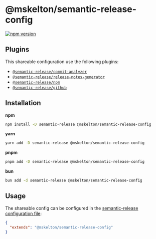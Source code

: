 # @mskelton/semantic-release-config

[![npm version](https://img.shields.io/npm/v/@mskelton/semantic-release-config/next.svg)](https://www.npmjs.com/package/@mskelton/semantic-release-config/g)

## Plugins

This shareable configuration use the following plugins:

- [`@semantic-release/commit-analyzer`](https://github.com/semantic-release/commit-analyzer)
- [`@semantic-release/release-notes-generator`](https://github.com/semantic-release/release-notes-generator)
- [`@semantic-release/npm`](https://github.com/semantic-release/npm)
- [`@semantic-release/github`](https://github.com/semantic-release/github)

## Installation

**npm**

```bash
npm install -D semantic-release @mskelton/semantic-release-config
```

**yarn**

```bash
yarn add -D semantic-release @mskelton/semantic-release-config
```

**pnpm**

```bash
pnpm add -D semantic-release @mskelton/semantic-release-config
```

**bun**

```bash
bun add -d semantic-release @mskelton/semantic-release-config
```

## Usage

The shareable config can be configured in the [semantic-release configuration file](https://github.com/semantic-release/semantic-release/blob/master/docs/usage/configuration.md#configuration):

```json
{
  "extends": "@mskelton/semantic-release-config"
}
```

